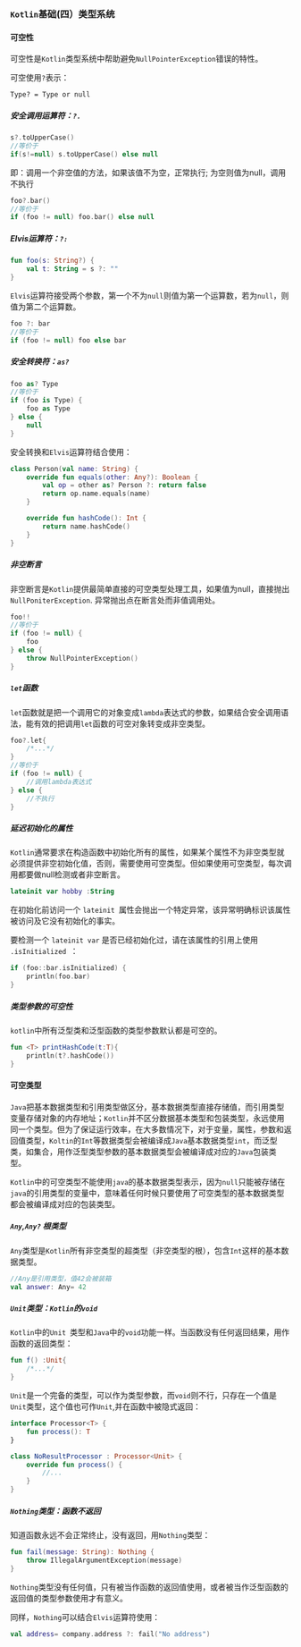 ### `Kotlin`基础(四）类型系统

#### 可空性

可空性是`Kotlin`类型系统中帮助避免`NullPointerException`错误的特性。

可空使用`?`表示：

`Type? = Type or null`

##### 安全调用运算符：`?.`

```kotlin
s?.toUpperCase()
//等价于
if(s!=null) s.toUpperCase() else null
```

即：调用一个非空值的方法，如果该值不为空，正常执行; 为空则值为null，调用不执行

```kotlin
foo?.bar()
//等价于
if (foo != null) foo.bar() else null
```

##### Elvis运算符：`?:`

```kotlin
fun foo(s: String?) {
    val t: String = s ?: ""
}
```

`Elvis`运算符接受两个参数，第一个不为`null`则值为第一个运算数，若为`null`，则值为第二个运算数。

```kotlin
foo ?: bar
//等价于
if (foo != null) foo else bar
```

##### 安全转换符：`as?`

```kotlin
foo as? Type
//等价于
if (foo is Type) {
  	foo as Type
} else {
  	null
}
```

安全转换和`Elvis`运算符结合使用：

```kotlin
class Person(val name: String) {
    override fun equals(other: Any?): Boolean {
        val op = other as? Person ?: return false
        return op.name.equals(name)
    }

    override fun hashCode(): Int {
        return name.hashCode()
    }
}
```

##### 非空断言

非空断言是`Kotlin`提供最简单直接的可空类型处理工具，如果值为null，直接抛出`NullPoniterException`. 异常抛出点在断言处而非值调用处。

```kotlin
foo!!
//等价于
if (foo != null) {
	foo
} else {
	throw NullPointerException()
}
```

##### `let`函数

`let`函数就是把一个调用它的对象变成`lambda`表达式的参数，如果结合安全调用语法，能有效的把调用`let`函数的可空对象转变成非空类型。

```kotlin
foo?.let{
    /*...*/
}
//等价于
if (foo != null) {
    //调用lambda表达式
} else {
    //不执行
}
```

##### 延迟初始化的属性

`Kotlin`通常要求在构造函数中初始化所有的属性，如果某个属性不为非空类型就必须提供非空初始化值，否则，需要使用可空类型。但如果使用可空类型，每次调用都要做null检测或者非空断言。

```kotlin
lateinit var hobby :String
```

在初始化前访问一个 `lateinit `属性会抛出一个特定异常，该异常明确标识该属性被访问及它没有初始化的事实。

要检测一个 `lateinit var` 是否已经初始化过，请在该属性的引用上使用 `.isInitialized `：

```kotlin
if (foo::bar.isInitialized) {
	println(foo.bar)
}
```

##### 类型参数的可空性

`kotlin`中所有泛型类和泛型函数的类型参数默认都是可空的。

```kotlin
fun <T> printHashCode(t:T){
    println(t?.hashCode())
}
```

#### 可空类型

`Java`把基本数据类型和引用类型做区分，基本数据类型直接存储值，而引用类型变量存储对象的内存地址；`Kotlin`并不区分数据基本类型和包装类型，永远使用同一个类型。但为了保证运行效率，在大多数情况下，对于变量，属性，参数和返回值类型，`Koltin`的`Int`等数据类型会被编译成`Java`基本数据类型`int`，而泛型类，如集合，用作泛型类型参数的基本数据类型会被编译成对应的`Java`包装类型。

`Kotlin`中的可空类型不能使用`java`的基本数据类型表示，因为`null`只能被存储在`java`的引用类型的变量中，意味着任何时候只要使用了可空类型的基本数据类型都会被编译成对应的包装类型。

##### `Any`,`Any?` 根类型

`Any`类型是`Kotlin`所有非空类型的超类型（非空类型的根），包含`Int`这样的基本数据类型。

```kotlin
//Any是引用类型，值42会被装箱
val answer: Any= 42
```

##### `Unit`类型：`Kotlin`的`void`

`Kotlin`中的`Unit `类型和`Java`中的`void`功能一样。当函数没有任何返回结果，用作函数的返回类型：

```kotlin
fun f() :Unit{
    /*...*/
}
```

`Unit`是一个完备的类型，可以作为类型参数，而`void`则不行，只存在一个值是`Unit`类型，这个值也可作`Unit`,并在函数中被隐式返回：

```kotlin
interface Processor<T> {
    fun process(): T
}

class NoResultProcessor : Processor<Unit> {
    override fun process() {
        //...
    }
}
```

##### `Nothing`类型：函数不返回

知道函数永远不会正常终止，没有返回，用`Nothing`类型：

```kotlin
fun fail(message: String): Nothing {
    throw IllegalArgumentException(message)
}
```

`Nothing`类型没有任何值，只有被当作函数的返回值使用，或者被当作泛型函数的返回值的类型参数使用才有意义。

同样，`Nothing`可以结合`Elvis`运算符使用：

```kotlin
val address= company.address ?: fail("No address")
```




